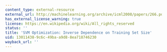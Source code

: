 ```yaml
---
content_type: external-resource
external_url: http://machinelearning.org/archive/icml2008/papers/266.pdf
has_external_license_warning: true
license: https://en.wikipedia.org/wiki/All_rights_reserved
status: ''
title: 'SVM Optimization: Inverse Dependence on Training Set Size'
uid: 13011438-9c6c-49ba-a9d8-8ea718746230
wayback_url: ''
---
```

